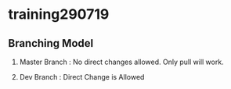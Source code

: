 # training290719

## Branching Model

1. Master Branch : No direct changes allowed. Only pull will work.

2. Dev Branch : Direct Change is Allowed


